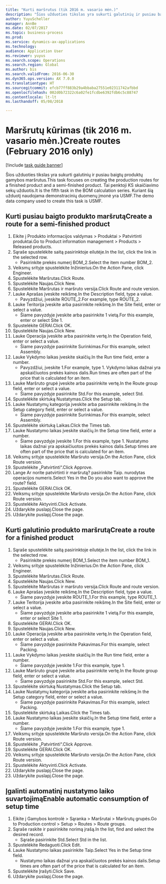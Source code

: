 ```yaml
--- 
title: "Kurti maršrutus (tik 2016 m. vasario mėn.)"
description: "Šios užduoties tikslas yra sukurti galutinių ir pusiau baigtų produktų gamybos maršrutus."
author: YuyuScheller
manager: AnnBe
ms.date: 02/07/2017
ms.topic: business-process
ms.prod: 
ms.service: dynamics-ax-applications
ms.technology: 
audience: Application User
ms.reviewer: yuyus
ms.search.scope: Operations
ms.search.region: Global
ms.author: bis
ms.search.validFrom: 2016-06-30
ms.dyn365.ops.version: AX 7.0.0
ms.translationtype: HT
ms.sourcegitcommit: efcb77ff883b29a4bbaba27551e02311742afbbd
ms.openlocfilehash: 002d0b72322c6a02fe1fcdbe6392fdb6c5c88747
ms.contentlocale: lt-lt
ms.lasthandoff: 05/08/2018

---
```

# <a name="create-routes-february-2016-only"></a><span data-ttu-id="ecda5-103">Maršrutų kūrimas (tik 2016 m. vasario mėn.)</span><span class="sxs-lookup"><span data-stu-id="ecda5-103">Create routes (February 2016 only)</span></span>

[!include [task guide banner](../../includes/task-guide-banner.md)]

<span data-ttu-id="ecda5-104">Šios užduoties tikslas yra sukurti galutinių ir pusiau baigtų produktų gamybos maršrutus.</span><span class="sxs-lookup"><span data-stu-id="ecda5-104">This task focuses on creating the production routes for a finished product and a semi-finished product.</span></span> <span data-ttu-id="ecda5-105">Tai penktoji KS skaičiavimo sekų užduotis.</span><span class="sxs-lookup"><span data-stu-id="ecda5-105">It is the fifth task in the BOM calculation series.</span></span> <span data-ttu-id="ecda5-106">Kuriant šią užduotį naudojama demonstracinių duomenų įmonė yra USMF.</span><span class="sxs-lookup"><span data-stu-id="ecda5-106">The demo data company used to create this task is USMF.</span></span>


## <a name="create-a-route-for-a-semi-finished-product"></a><span data-ttu-id="ecda5-107">Kurti pusiau baigto produkto maršrutą</span><span class="sxs-lookup"><span data-stu-id="ecda5-107">Create a route for a semi-finished product</span></span>
1. <span data-ttu-id="ecda5-108">Eikite į Produkto informacijos valdymas > Produktai > Patvirtinti produktai.</span><span class="sxs-lookup"><span data-stu-id="ecda5-108">Go to Product information management > Products > Released products.</span></span>
2. <span data-ttu-id="ecda5-109">Sąraše spustelėkite saitą pasirinktoje eilutėje.</span><span class="sxs-lookup"><span data-stu-id="ecda5-109">In the list, click the link in the selected row.</span></span>
    * <span data-ttu-id="ecda5-110">Pasirinkite prekės numerį BOM_2.</span><span class="sxs-lookup"><span data-stu-id="ecda5-110">Select the item number BOM_2.</span></span>  
3. <span data-ttu-id="ecda5-111">Veiksmų srityje spustelėkite Inžinierius.</span><span class="sxs-lookup"><span data-stu-id="ecda5-111">On the Action Pane, click Engineer.</span></span>
4. <span data-ttu-id="ecda5-112">Spustelėkite Maršrutas.</span><span class="sxs-lookup"><span data-stu-id="ecda5-112">Click Route.</span></span>
5. <span data-ttu-id="ecda5-113">Spustelėkite Naujas.</span><span class="sxs-lookup"><span data-stu-id="ecda5-113">Click New.</span></span>
6. <span data-ttu-id="ecda5-114">Spustelėkite Maršrutas ir maršruto versija.</span><span class="sxs-lookup"><span data-stu-id="ecda5-114">Click Route and route version.</span></span>
7. <span data-ttu-id="ecda5-115">Lauke Aprašas įveskite reikšmę.</span><span class="sxs-lookup"><span data-stu-id="ecda5-115">In the Description field, type a value.</span></span>
    * <span data-ttu-id="ecda5-116">Pavyzdžiui, įveskite ROUTE_2.</span><span class="sxs-lookup"><span data-stu-id="ecda5-116">For example, type ROUTE_2.</span></span>  
8. <span data-ttu-id="ecda5-117">Lauke Teritorija įveskite arba pasirinkite reikšmę.</span><span class="sxs-lookup"><span data-stu-id="ecda5-117">In the Site field, enter or select a value.</span></span>
    * <span data-ttu-id="ecda5-118">Šiame pavyzdyje įveskite arba pasirinkite 1 vietą.</span><span class="sxs-lookup"><span data-stu-id="ecda5-118">For this example, enter or select Site 1.</span></span>  
9. <span data-ttu-id="ecda5-119">Spustelėkite GERAI.</span><span class="sxs-lookup"><span data-stu-id="ecda5-119">Click OK.</span></span>
10. <span data-ttu-id="ecda5-120">Spustelėkite Naujas.</span><span class="sxs-lookup"><span data-stu-id="ecda5-120">Click New.</span></span>
11. <span data-ttu-id="ecda5-121">Lauke Operacija įveskite arba pasirinkite vertę.</span><span class="sxs-lookup"><span data-stu-id="ecda5-121">In the Operation field, enter or select a value.</span></span>
    * <span data-ttu-id="ecda5-122">Šiame pavyzdyje pasirinkite Surinkimas.</span><span class="sxs-lookup"><span data-stu-id="ecda5-122">For this example, select Assembly.</span></span>  
12. <span data-ttu-id="ecda5-123">Lauke Vykdymo laikas įveskite skaičių.</span><span class="sxs-lookup"><span data-stu-id="ecda5-123">In the Run time field, enter a number.</span></span>
    * <span data-ttu-id="ecda5-124">Pavyzdžiui, įveskite 1.</span><span class="sxs-lookup"><span data-stu-id="ecda5-124">For example, type 1.</span></span> <span data-ttu-id="ecda5-125">Vykdymo laikas dažnai yra apskaičiuotos prekės kainos dalis.</span><span class="sxs-lookup"><span data-stu-id="ecda5-125">Run times are often part of the price that is calculated for an item.</span></span>  
13. <span data-ttu-id="ecda5-126">Lauke Maršruto grupė įveskite arba pasirinkite vertę.</span><span class="sxs-lookup"><span data-stu-id="ecda5-126">In the Route group field, enter or select a value.</span></span>
    * <span data-ttu-id="ecda5-127">Šiame pavyzdyje pasirinkite Std.</span><span class="sxs-lookup"><span data-stu-id="ecda5-127">For this example, select Std.</span></span>  
14. <span data-ttu-id="ecda5-128">Spustelėkite skirtuką Nustatymas.</span><span class="sxs-lookup"><span data-stu-id="ecda5-128">Click the Setup tab.</span></span>
15. <span data-ttu-id="ecda5-129">Lauke Nustatymų kategorija įveskite arba pasirinkite reikšmę.</span><span class="sxs-lookup"><span data-stu-id="ecda5-129">In the Setup category field, enter or select a value.</span></span>
    * <span data-ttu-id="ecda5-130">Šiame pavyzdyje pasirinkite Surinkimas.</span><span class="sxs-lookup"><span data-stu-id="ecda5-130">For this example, select Assembly.</span></span>  
16. <span data-ttu-id="ecda5-131">Spustelėkite skirtuką Laikas.</span><span class="sxs-lookup"><span data-stu-id="ecda5-131">Click the Times tab.</span></span>
17. <span data-ttu-id="ecda5-132">Lauke Nustatymo laikas įveskite skaičių.</span><span class="sxs-lookup"><span data-stu-id="ecda5-132">In the Setup time field, enter a number.</span></span>
    * <span data-ttu-id="ecda5-133">Šiame pavyzdyje įveskite 1.</span><span class="sxs-lookup"><span data-stu-id="ecda5-133">For this example, type 1.</span></span> <span data-ttu-id="ecda5-134">Nustatymo laikas dažnai yra apskaičiuotos prekės kainos dalis.</span><span class="sxs-lookup"><span data-stu-id="ecda5-134">Setup times are often part of the price that is calculated for an item.</span></span>  
18. <span data-ttu-id="ecda5-135">Veiksmų srityje spustelėkite Maršruto versija.</span><span class="sxs-lookup"><span data-stu-id="ecda5-135">On the Action Pane, click Route version.</span></span>
19. <span data-ttu-id="ecda5-136">Spustelėkite „Patvirtinti“.</span><span class="sxs-lookup"><span data-stu-id="ecda5-136">Click Approve.</span></span>
20. <span data-ttu-id="ecda5-137">Lange Ar norite patvirtinti ir maršrutą? pasirinkite Taip. nurodytas operacijos numeris.</span><span class="sxs-lookup"><span data-stu-id="ecda5-137">Select Yes in the Do you also want to approve the route? field.</span></span>
21. <span data-ttu-id="ecda5-138">Spustelėkite GERAI.</span><span class="sxs-lookup"><span data-stu-id="ecda5-138">Click OK.</span></span>
22. <span data-ttu-id="ecda5-139">Veiksmų srityje spustelėkite Maršruto versija.</span><span class="sxs-lookup"><span data-stu-id="ecda5-139">On the Action Pane, click Route version.</span></span>
23. <span data-ttu-id="ecda5-140">Spustelėkite Aktyvinti.</span><span class="sxs-lookup"><span data-stu-id="ecda5-140">Click Activate.</span></span>
24. <span data-ttu-id="ecda5-141">Uždarykite puslapį.</span><span class="sxs-lookup"><span data-stu-id="ecda5-141">Close the page.</span></span>
25. <span data-ttu-id="ecda5-142">Uždarykite puslapį.</span><span class="sxs-lookup"><span data-stu-id="ecda5-142">Close the page.</span></span>

## <a name="create-a-route-for-a-finished-product"></a><span data-ttu-id="ecda5-143">Kurti galutinio produkto maršrutą</span><span class="sxs-lookup"><span data-stu-id="ecda5-143">Create a route for a finished product</span></span>
1. <span data-ttu-id="ecda5-144">Sąraše spustelėkite saitą pasirinktoje eilutėje.</span><span class="sxs-lookup"><span data-stu-id="ecda5-144">In the list, click the link in the selected row.</span></span>
    * <span data-ttu-id="ecda5-145">Pasirinkite prekės numerį BOM_1.</span><span class="sxs-lookup"><span data-stu-id="ecda5-145">Select the item number BOM_1.</span></span>  
2. <span data-ttu-id="ecda5-146">Veiksmų srityje spustelėkite Inžinierius.</span><span class="sxs-lookup"><span data-stu-id="ecda5-146">On the Action Pane, click Engineer.</span></span>
3. <span data-ttu-id="ecda5-147">Spustelėkite Maršrutas.</span><span class="sxs-lookup"><span data-stu-id="ecda5-147">Click Route.</span></span>
4. <span data-ttu-id="ecda5-148">Spustelėkite Naujas.</span><span class="sxs-lookup"><span data-stu-id="ecda5-148">Click New.</span></span>
5. <span data-ttu-id="ecda5-149">Spustelėkite Maršrutas ir maršruto versija.</span><span class="sxs-lookup"><span data-stu-id="ecda5-149">Click Route and route version.</span></span>
6. <span data-ttu-id="ecda5-150">Lauke Aprašas įveskite reikšmę.</span><span class="sxs-lookup"><span data-stu-id="ecda5-150">In the Description field, type a value.</span></span>
    * <span data-ttu-id="ecda5-151">Šiame pavyzdyje įveskite ROUTE_1.</span><span class="sxs-lookup"><span data-stu-id="ecda5-151">For this example, type ROUTE_1.</span></span>  
7. <span data-ttu-id="ecda5-152">Lauke Teritorija įveskite arba pasirinkite reikšmę.</span><span class="sxs-lookup"><span data-stu-id="ecda5-152">In the Site field, enter or select a value.</span></span>
    * <span data-ttu-id="ecda5-153">Šiame pavyzdyje įveskite arba pasirinkite 1 vietą.</span><span class="sxs-lookup"><span data-stu-id="ecda5-153">For this example, enter or select Site 1.</span></span>  
8. <span data-ttu-id="ecda5-154">Spustelėkite GERAI.</span><span class="sxs-lookup"><span data-stu-id="ecda5-154">Click OK.</span></span>
9. <span data-ttu-id="ecda5-155">Spustelėkite Naujas.</span><span class="sxs-lookup"><span data-stu-id="ecda5-155">Click New.</span></span>
10. <span data-ttu-id="ecda5-156">Lauke Operacija įveskite arba pasirinkite vertę.</span><span class="sxs-lookup"><span data-stu-id="ecda5-156">In the Operation field, enter or select a value.</span></span>
    * <span data-ttu-id="ecda5-157">Šiame pavyzdyje pasirinkite Pakavimas.</span><span class="sxs-lookup"><span data-stu-id="ecda5-157">For this example, select Packing.</span></span>  
11. <span data-ttu-id="ecda5-158">Lauke Vykdymo laikas įveskite skaičių.</span><span class="sxs-lookup"><span data-stu-id="ecda5-158">In the Run time field, enter a number.</span></span>
    * <span data-ttu-id="ecda5-159">Šiame pavyzdyje įveskite 1.</span><span class="sxs-lookup"><span data-stu-id="ecda5-159">For this example, type 1.</span></span>  
12. <span data-ttu-id="ecda5-160">Lauke Maršruto grupė įveskite arba pasirinkite vertę.</span><span class="sxs-lookup"><span data-stu-id="ecda5-160">In the Route group field, enter or select a value.</span></span>
    * <span data-ttu-id="ecda5-161">Šiame pavyzdyje pasirinkite Std.</span><span class="sxs-lookup"><span data-stu-id="ecda5-161">For this example, select Std.</span></span>  
13. <span data-ttu-id="ecda5-162">Spustelėkite skirtuką Nustatymas.</span><span class="sxs-lookup"><span data-stu-id="ecda5-162">Click the Setup tab.</span></span>
14. <span data-ttu-id="ecda5-163">Lauke Nustatymų kategorija įveskite arba pasirinkite reikšmę.</span><span class="sxs-lookup"><span data-stu-id="ecda5-163">In the Setup category field, enter or select a value.</span></span>
    * <span data-ttu-id="ecda5-164">Šiame pavyzdyje pasirinkite Pakavimas.</span><span class="sxs-lookup"><span data-stu-id="ecda5-164">For this example, select Packing.</span></span>  
15. <span data-ttu-id="ecda5-165">Spustelėkite skirtuką Laikas.</span><span class="sxs-lookup"><span data-stu-id="ecda5-165">Click the Times tab.</span></span>
16. <span data-ttu-id="ecda5-166">Lauke Nustatymo laikas įveskite skaičių.</span><span class="sxs-lookup"><span data-stu-id="ecda5-166">In the Setup time field, enter a number.</span></span>
    * <span data-ttu-id="ecda5-167">Šiame pavyzdyje įveskite 1.</span><span class="sxs-lookup"><span data-stu-id="ecda5-167">For this example, type 1.</span></span>  
17. <span data-ttu-id="ecda5-168">Veiksmų srityje spustelėkite Maršruto versija.</span><span class="sxs-lookup"><span data-stu-id="ecda5-168">On the Action Pane, click Route version.</span></span>
18. <span data-ttu-id="ecda5-169">Spustelėkite „Patvirtinti“.</span><span class="sxs-lookup"><span data-stu-id="ecda5-169">Click Approve.</span></span>
19. <span data-ttu-id="ecda5-170">Spustelėkite GERAI.</span><span class="sxs-lookup"><span data-stu-id="ecda5-170">Click OK.</span></span>
20. <span data-ttu-id="ecda5-171">Veiksmų srityje spustelėkite Maršruto versija.</span><span class="sxs-lookup"><span data-stu-id="ecda5-171">On the Action Pane, click Route version.</span></span>
21. <span data-ttu-id="ecda5-172">Spustelėkite Aktyvinti.</span><span class="sxs-lookup"><span data-stu-id="ecda5-172">Click Activate.</span></span>
22. <span data-ttu-id="ecda5-173">Uždarykite puslapį.</span><span class="sxs-lookup"><span data-stu-id="ecda5-173">Close the page.</span></span>
23. <span data-ttu-id="ecda5-174">Uždarykite puslapį.</span><span class="sxs-lookup"><span data-stu-id="ecda5-174">Close the page.</span></span>

## <a name="enable-automatic-consumption-of-setup-time"></a><span data-ttu-id="ecda5-175">Įgalinti automatinį nustatymo laiko suvartojimą</span><span class="sxs-lookup"><span data-stu-id="ecda5-175">Enable automatic consumption of setup time</span></span>
1. <span data-ttu-id="ecda5-176">Eikite į Gamybos kontrolė > Sąranka > Maršrutai > Maršrutų grupės.</span><span class="sxs-lookup"><span data-stu-id="ecda5-176">Go to Production control > Setup > Routes > Route groups.</span></span>
2. <span data-ttu-id="ecda5-177">Sąraše raskite ir pasirinkite norimą įrašą.</span><span class="sxs-lookup"><span data-stu-id="ecda5-177">In the list, find and select the desired record.</span></span>
    * <span data-ttu-id="ecda5-178">Sąraše pasirinkite Std.</span><span class="sxs-lookup"><span data-stu-id="ecda5-178">Select Std in the list.</span></span>  
3. <span data-ttu-id="ecda5-179">Spustelėkite Redaguoti.</span><span class="sxs-lookup"><span data-stu-id="ecda5-179">Click Edit.</span></span>
4. <span data-ttu-id="ecda5-180">Lauke Nustatymo laikas pasirinkite Taip.</span><span class="sxs-lookup"><span data-stu-id="ecda5-180">Select Yes in the Setup time field.</span></span>
    * <span data-ttu-id="ecda5-181">Nustatymo laikas dažnai yra apskaičiuotos prekės kainos dalis.</span><span class="sxs-lookup"><span data-stu-id="ecda5-181">Setup times are often part of the price that is calculated for an item.</span></span>  
5. <span data-ttu-id="ecda5-182">Spustelėkite Įrašyti.</span><span class="sxs-lookup"><span data-stu-id="ecda5-182">Click Save.</span></span>
6. <span data-ttu-id="ecda5-183">Uždarykite puslapį.</span><span class="sxs-lookup"><span data-stu-id="ecda5-183">Close the page.</span></span>


